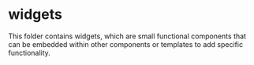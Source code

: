 # widgets

This folder contains widgets, which are small functional components that can be embedded within other components or templates to add specific functionality.

